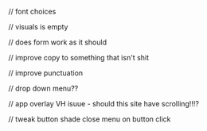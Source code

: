 //  font choices

// visuals is empty

// does form work as it should

// improve copy to something that isn't shit

// improve punctuation

// drop down menu??

// app overlay VH isuue  - should this site have scrolling!!!?


// tweak button shade  close menu on button click 